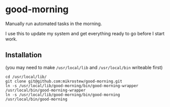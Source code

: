 # good-morning

Manually run automated tasks in the morning.

I use this to update my system and get everything ready to go before I start work.

## Installation

(you may need to make `/usr/local/lib` and `/usr/local/bin` writeable first)

```
cd /usr/local/lib/
git clone git@github.com:mikrostew/good-morning.git
ln -s /usr/local/lib/good-morning/bin/good-morning-wrapper /usr/local/bin/good-morning-wrapper
ln -s /usr/local/lib/good-morning/bin/good-morning /usr/local/bin/good-morning
```
